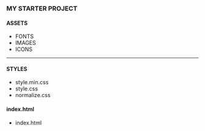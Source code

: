 ### MY STARTER PROJECT ###

#### ASSETS
- FONTS
- IMAGES
- ICONS
---------
#### STYLES
- style.min.css
- style.css
- normalize.css

#### index.html
 - index.html